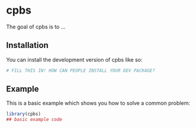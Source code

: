 
# cpbs

<!-- badges: start -->
<!-- badges: end -->

The goal of cpbs is to ...

## Installation

You can install the development version of cpbs like so:

``` r
# FILL THIS IN! HOW CAN PEOPLE INSTALL YOUR DEV PACKAGE?
```

## Example

This is a basic example which shows you how to solve a common problem:

``` r
library(cpbs)
## basic example code
```

